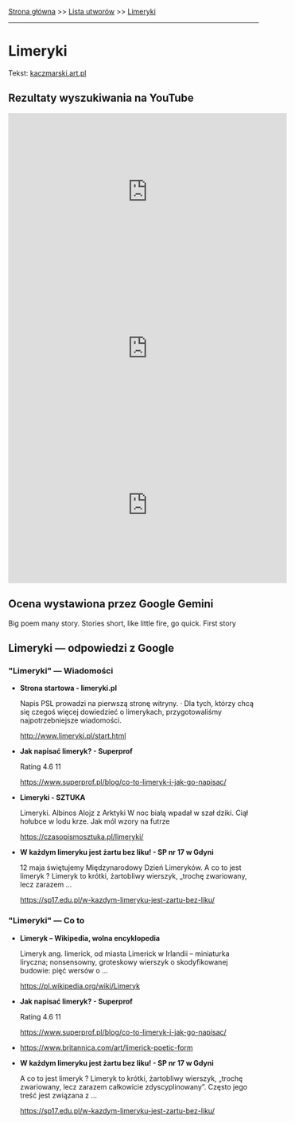 [Strona główna](../index.md) >> [Lista utworów](../list.md) >> [Limeryki](256.md)

---

# Limeryki

Tekst: [kaczmarski.art.pl](https://www.kaczmarski.art.pl/tworczosc/wiersze/limeryki/)

## Rezultaty wyszukiwania na YouTube

<iframe width="560" height="315" src="https://www.youtube.com/embed/v_prmpdiZlM?si=IdontcarewhotheIRSsendsImnotpayingtaxes" title="YouTube video player" frameborder="0" allow="accelerometer; autoplay; clipboard-write; encrypted-media; gyroscope; picture-in-picture; web-share" referrerpolicy="strict-origin-when-cross-origin" allowfullscreen></iframe>

<iframe width="560" height="315" src="https://www.youtube.com/embed/_TBFeSettOI?si=IdontcarewhotheIRSsendsImnotpayingtaxes" title="YouTube video player" frameborder="0" allow="accelerometer; autoplay; clipboard-write; encrypted-media; gyroscope; picture-in-picture; web-share" referrerpolicy="strict-origin-when-cross-origin" allowfullscreen></iframe>

<iframe width="560" height="315" src="https://www.youtube.com/embed/EpiAoOImJ8k?si=IdontcarewhotheIRSsendsImnotpayingtaxes" title="YouTube video player" frameborder="0" allow="accelerometer; autoplay; clipboard-write; encrypted-media; gyroscope; picture-in-picture; web-share" referrerpolicy="strict-origin-when-cross-origin" allowfullscreen></iframe>

## Ocena wystawiona przez Google Gemini

Big poem many story. Stories short, like little fire, go quick. First story

## Limeryki — odpowiedzi z Google

### "Limeryki" — Wiadomości

- **Strona startowa - limeryki.pl**

    Napis PSL prowadzi na pierwszą stronę witryny. · Dla tych, którzy chcą się czegoś więcej dowiedzieć o limerykach, przygotowaliśmy najpotrzebniejsze wiadomości. 

   <http://www.limeryki.pl/start.html>
- **Jak napisać limeryk? - Superprof**

    Rating   4.6  11   

   <https://www.superprof.pl/blog/co-to-limeryk-i-jak-go-napisac/>
- **Limeryki - SZTUKA**

    Limeryki. Albinos Alojz z Arktyki W noc białą wpadał w szał dziki. Ciął hołubce w lodu krze. Jak mól wzory na futrze 

   <https://czasopismosztuka.pl/limeryki/>
- **W każdym limeryku jest żartu bez liku! - SP nr 17 w Gdyni**

    12 maja świętujemy Międzynarodowy Dzień Limeryków. A co to jest limeryk ? Limeryk to krótki, żartobliwy wierszyk, „trochę zwariowany, lecz zarazem ... 

   <https://sp17.edu.pl/w-kazdym-limeryku-jest-zartu-bez-liku/>

### "Limeryki" — Co to

- **Limeryk – Wikipedia, wolna encyklopedia**

    Limeryk ang. limerick, od miasta Limerick w Irlandii – miniaturka liryczna; nonsensowny, groteskowy wierszyk o skodyfikowanej budowie: pięć wersów o ... 

   <https://pl.wikipedia.org/wiki/Limeryk>
- **Jak napisać limeryk? - Superprof**

    Rating   4.6  11   

   <https://www.superprof.pl/blog/co-to-limeryk-i-jak-go-napisac/>
- <https://www.britannica.com/art/limerick-poetic-form>
- **W każdym limeryku jest żartu bez liku! - SP nr 17 w Gdyni**

    A co to jest limeryk ? Limeryk to krótki, żartobliwy wierszyk, „trochę zwariowany, lecz zarazem całkowicie zdyscyplinowany”. Często jego treść jest związana z ... 

   <https://sp17.edu.pl/w-kazdym-limeryku-jest-zartu-bez-liku/>

